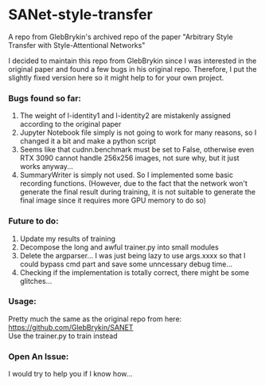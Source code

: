 # SANet-style-transfer
A repo from GlebBrykin's archived repo of the paper "Arbitrary Style Transfer with Style-Attentional Networks"  

I decided to maintain this repo from GlebBrykin since I was interested in the original paper and found a few bugs in his original repo. Therefore, I put the slightly fixed version here so it might help to for your own project.  

### Bugs found so far:  
1. The weight of l-identity1 and l-identity2 are mistakenly assigned according to the original paper  
2. Jupyter Notebook file simply is not going to work for many reasons, so I changed it a bit and make a python script  
3. Seems like that cudnn.benchmark must be set to False, otherwise even RTX 3090 cannot handle 256x256 images, not sure why, but it just works anyway...  
4. SummaryWriter is simply not used. So I implemented some basic recording functions. (However, due to the fact that the network won't generate the final result during training, it is not suitable to generate the final image since it requires more GPU memory to do so)

### Future to do:  
1. Update my results of training  
2. Decompose the long and awful trainer.py into small modules  
3. Delete the argparser... I was just being lazy to use args.xxxx so that I could bypass cmd part and save some unncessary debug time...  
4. Checking if the implementation is totally correct, there might be some glitches...  

### Usage:  
Pretty much the same as the original repo from here: https://github.com/GlebBrykin/SANET  
Use the trainer.py to train instead  

### Open An Issue:  
I would try to help you if I know how...
